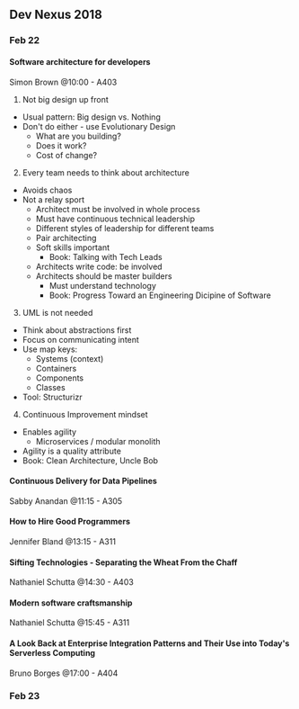 ## Dev Nexus 2018

### Feb 22
#### Software architecture for developers
Simon Brown
@10:00 - A403

1. Not big design up front
  * Usual pattern: Big design vs. Nothing
  * Don't do either - use Evolutionary Design
    * What are you building?
    * Does it work?
    * Cost of change?
2. Every team needs to think about architecture
  * Avoids chaos
  * Not a relay sport
    * Architect must be involved in whole process
    * Must have continuous technical leadership
    * Different styles of leadership for different teams
    * Pair architecting
    * Soft skills important
      * Book: Talking with Tech Leads
    * Architects write code: be involved
    * Architects should be master builders
      * Must understand technology
      * Book: Progress Toward an Engineering Dicipine of Software
3. UML is not needed
  * Think about abstractions first
  * Focus on communicating intent
  * Use map keys:
    * Systems (context)
    * Containers
    * Components
    * Classes
  * Tool: Structurizr
4. Continuous Improvement mindset
  * Enables agility
    * Microservices / modular monolith
  * Agility is a quality attribute
  * Book: Clean Architecture, Uncle Bob

#### Continuous Delivery for Data Pipelines
Sabby Anandan
@11:15 - A305

#### How to Hire Good Programmers
Jennifer Bland
@13:15 - A311

#### Sifting Technologies - Separating the Wheat From the Chaff
Nathaniel Schutta
@14:30 - A403

#### Modern software craftsmanship
Nathaniel Schutta
@15:45 - A311

#### A Look Back at Enterprise Integration Patterns and Their Use into Today's Serverless Computing
Bruno Borges
@17:00 - A404


### Feb 23
